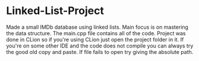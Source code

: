 # Linked-List-Project
Made a small IMDb database using linked lists. Main focus is on mastering the data structure.
The main.cpp file contains all of the code. Project was done in CLion so if you're using CLion just open the project folder in it.
If you're on some other IDE and the code does not compile you can always try the good old copy and paste.
If file fails to open try giving the absolute path.
